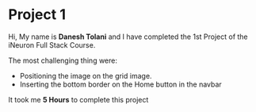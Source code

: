 # Project 1

Hi, My name is **Danesh Tolani** and I have completed the 1st Project of the iNeuron Full Stack Course.

The most challenging thing were:

- Positioning the image on the grid image.
- Inserting the bottom border on the Home button in the navbar

It took me **5 Hours** to complete this project
